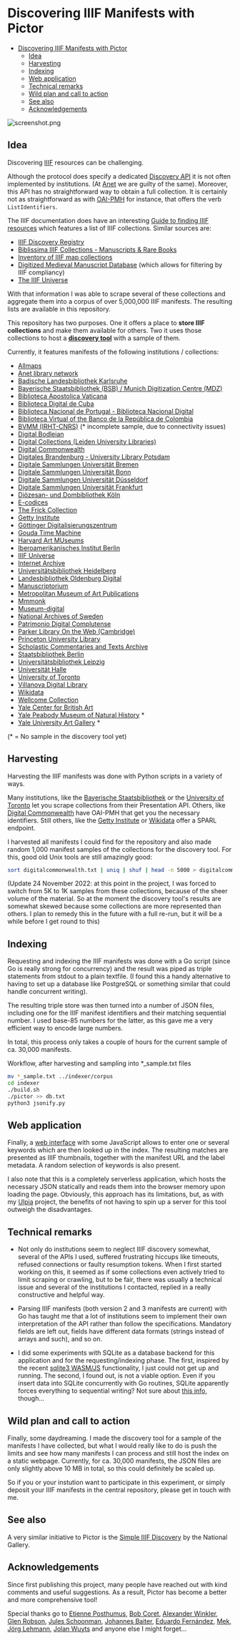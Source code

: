 # Discovering IIIF Manifests with Pictor

<!--toc:start-->
- [Discovering IIIF Manifests with Pictor](#discovering-iiif-manifests-with-pictor)
  - [Idea](#idea)
  - [Harvesting](#harvesting)
  - [Indexing](#indexing)
  - [Web application](#web-application)
  - [Technical remarks](#technical-remarks)
  - [Wild plan and call to action](#wild-plan-and-call-to-action)
  - [See also](#see-also)
  - [Acknowledgements](#acknowledgements)
<!--toc:end-->

![screenshot.png](screenshot.png)

## Idea

Discovering [IIIF](https://iiif.io/) resources can be challenging.

Although the protocol does specify a dedicated [Discovery API](https://iiif.io/api/discovery/1.0/) it is not often implemented by institutions. (At [Anet](https://anet.be) we are guilty of the same). Moreover, this API has no straightforward way to obtain a full collection. It is certainly not as straightforward as with [OAI-PMH](https://www.openarchives.org/pmh/) for instance, that offers the verb `ListIdentifiers`.

The IIIF documentation does have an interesting [Guide to finding IIIF resources](https://iiif.io/guides/finding_resources/) which features a list of IIIF collections. Similar sources are:

- [IIIF Discovery Registry](https://registry.iiif.io/)
- [Biblissima IIIF Collections - Manuscripts & Rare Books](https://iiif.biblissima.fr/collections/)
- [Inventory of IIIF map collections](https://allmaps.org/)
- [Digitized Medieval Manuscript Database](https://digitizedmedievalmanuscripts.org/data#) (which allows for filtering by IIIF compliancy)
- [The IIIF Universe](https://graph.global/universes/iiif)

With that information I was able to scrape several of these collections and aggregate them into a corpus of over 5,000,000 IIIF manifests. The resulting lists are available in this repository.

This repository has two purposes. One it offers a place to **store IIIF collections** and make them available for others. Two it uses those collections to host a [**discovery tool**](https://tomdeneire.github.io/pictor/) with a sample of them.

Currently, it features manifests of the following institutions / collections:

- [Allmaps](https://allmaps.org)
- [Anet library network](https://www.uantwerpen.be/en/projects/anet/)
- [Badische Landesbibliothek Karlsruhe](https://www.blb-karlsruhe.de/)
- [Bayerische Staatsbibliothek (BSB) / Munich Digitization Centre (MDZ)](https://www.digitale-sammlungen.de/en/)
- [Biblioteca Apostolica Vaticana](https://www.vaticanlibrary.va/)
- [Biblioteca Digital de Cuba](http://iiif.sld.cu/)
- [Biblioteca Nacional de Portugal - Biblioteca Nacional Digital](https://bndigital.bnportugal.gov.pt/)
- [Biblioteca Virtual of the Banco de la República de Colombia](https://babel.banrepcultural.org)
- [BVMM (IRHT-CNRS)](https://bvmm.irht.cnrs.fr/) (* incomplete sample, due to connectivity issues)
- [Digital Bodleian](https://digital.bodleian.ox.ac.uk/)
- [Digital Collections (Leiden University Libraries)](https://digitalcollections.universiteitleiden.nl/)
- [Digital Commonwealth](https://digitalcommonwealth.org/)
- [Digitales Brandenburg - University Library Potsdam](https://digital.ub.uni-potsdam.de/)
- [Digitale Sammlungen Universität Bremen](https://brema.suub.uni-bremen.de)
- [Digitale Sammlungen Universität Bonn](http://digitale-sammlungen.ulb.uni-bonn.de)
- [Digitale Sammlungen Universität Düsseldorf](https://digital.ub.uni-duesseldorf.de)
- [Digitale Sammlungen Universität Frankfurt](https://digital.ub.uni-frankfurt.de)
- [Diözesan- und Dombibliothek Köln](https://dombibliothek-koeln.de/)
- [E-codices](https://e-codices.unifr.ch/en)
- [The Frick Collection](https://www.frick.org/)
- [Getty Institute](https://iiif.io/guides/guides/search.getty.edu/)
- [Göttinger Digitalisierungszentrum](https://manifests.sub.uni-goettingen.de/)
- [Gouda Time Machine](https://www.goudatijdmachine.nl/)
- [Harvard Art MUseums](https://harvardartmuseums.org/)
- [Iberoamerikanisches Institut Berlin](https://www.iai.spk-berlin.de/startseite.html)
- [IIIF Universe](https://graph.global/universes/iiif)
- [Internet Archive](https://archive.org/)
- [Universitätsbibliothek Heidelberg](https://www.ub.uni-heidelberg.de/)
- [Landesbibliothek Oldenburg Digital](https://digital.lb-oldenburg.de)
- [Manuscriptorium](https://manuscriptorium.com/)
- [Metropolitan Museum of Art Publications](https://www.metmuseum.org/art/libraries-and-research-centers/watson-digital-collections/metropolitan-museum-of-art-publications)
- [Mmmonk](https://www.mmmonk.be/)
- [Museum-digital](https://www.museum-digital.de/)
- [National Archives of Sweden](https://riksarkivet.se/)
- [Patrimonio Digital Complutense](https://patrimoniodigital.ucm.es/s/patrimonio/page/inicio)
- [Parker Library On the Web (Cambridge)](https://parker.stanford.edu/parker/)
- [Princeton University Library](https://figgy.princeton.edu)
- [Scholastic Commentaries and Texts Archive](https://scta.info/)
- [Staatsbibliothek Berlin](https://staatsbibliothek-berlin.de/en/)
- [Universitätsbibliothek Leipzig](https://www.ub.uni-leipzig.de/en/home/)
- [Universität Halle](https://digitale.bibliothek.uni-halle.de/)
- [University of Toronto](https://collections.library.utoronto.ca/)
- [Villanova Digital Library](https://digital.library.villanova.edu/)
- [Wikidata](https://www.wikidata.org/)
- [Wellcome Collection](https://wellcomecollection.org/)
- [Yale Center for British Art](https://britishart.yale.edu/)
- [Yale Peabody Museum of Natural History](https://peabody.yale.edu/) *
- [Yale University Art Gallery](https://artgallery.yale.edu/) *

(* = No sample in the discovery tool yet)

## Harvesting

Harvesting the IIIF manifests was done with Python scripts in a variety of ways.

Many institutions, like the [Bayerische Staatsbibliothek](https://www.digitale-sammlungen.de/en/) or the [University of Toronto](https://collections.library.utoronto.ca/) let you scrape collections from their Presentation API. Others, like [Digital Commonwealth](https://digitalcommonwealth.org/) have OAI-PMH that get you the necessary identifiers. Still others, like the [Getty Institute](https://iiif.io/guides/guides/search.getty.edu/) or [Wikidata](https://www.wikidata.org/) offer a SPARL endpoint.

I harvested all manifests I could find for the repository and also made random 1,000 manifest samples of the collections for the discovery tool. For this, good old Unix tools are still amazingly good:

```bash
sort digitalcommonwealth.txt | uniq | shuf | head -n 5000 > digitalcommonwealth_sample.txt
```

(Update 24 November 2022: at this point in the project, I was forced to switch from 5K to 1K samples from these collections, because of the sheer volume of the material. So at the moment the discovery tool's results are somewhat skewed because some collections are more represented than others. I plan to remedy this in the future with a full re-run, but it will be a while before I get round to this)

## Indexing

Requesting and indexing the IIIF manifests was done with a Go script (since Go is really strong for concurrency) and the result was piped as triple statements from stdout to a plain textfile. (I found this a handy alternative to having to set up a database like PostgreSQL or something similar that could handle concurrent writing).

The resulting triple store was then turned into a number of JSON files, including one for the IIIF manifest identifiers and their matching sequential number. I used base-85 numbers for the latter, as this gave me a very efficient way to encode large numbers.

In total, this process only takes a couple of hours for the current sample of ca. 30,000 manifests.

Workflow, after harvesting and sampling into *_sample.txt files

``` bash
mv *_sample.txt ../indexer/corpus
cd indexer
./build.sh
./pictor >> db.txt
python3 jsonify.py
```

## Web application

Finally, a [web interface](https://tomdeneire.github.io/pictor/) with some JavaScript allows to enter one or several keywords which are then looked up in the index. The resulting matches are presented as IIIF thumbnails, together with the manifest URL and the label metadata. A random selection of keywords is also present.

I also note that this is a completely serverless application, which hosts the necessary JSON statically and reads them into the browser memory upon loading the page. Obviously, this approach has its limitations, but, as with my [Ulpia](https://github.com/TomDeneire/ulpia) project, the benefits of not having to spin up a server for this tool outweigh the disadvantages.

## Technical remarks

- Not only do institutions seem to neglect IIIF discovery somewhat, several of the APIs I used, suffered frustrating hiccups like timeouts, refused connections or faulty resumption tokens. When I first started working on this, it seemed as if some collections even actively tried to limit scraping or crawling, but to be fair, there was usually a technical issue and several of the institutions I contacted, replied in a really constructive and helpful way.

- Parsing IIIF manifests (both version 2 and 3 manifests are current) with Go has taught me that a lot of institutions seem to implement their own interpretation of the API rather than follow the specifications. Mandatory fields are left out, fields have different data formats (strings instead of arrays and such), and so on.

- I did some experiments with SQLite as a database backend for this application and for the requesting/indexing phase. The first, inspired by the recent [sqlite3 WASM/JS](https://sqlite.org/wasm/doc/ckout/index.md) functionality, I just could not get up and running. The second, I found out, is not a viable option. Even if you insert data into SQLite concurrently with Go routines, SQLite apparently forces everything to sequential writing? Not sure about [this info](https://www.sqlite.org/threadsafe.html), though...

## Wild plan and call to action

Finally, some daydreaming. I made the discovery tool for a sample of the manifests I have collected, but what I would really like to do is push the limits and see how many manifests I can process and still host the index on a static webpage. Currently, for ca. 30,000 manifests, the JSON files are only slightly above 10 MB in total, so this could definitely be scaled up.

So if you or your instution want to participate in this experiment, or simply deposit your IIIF manifests in the central repository, please get in touch with me.

## See also

A very similar initiative to Pictor is the [Simple IIIF Discovery](https://research.ng-london.org.uk/ss-iiif/) by the National Gallery.

## Acknowledgements

Since first publishing this project, many people have reached out with kind comments and useful suggestions. As a result, Pictor has become a better and more comprehensive tool!

Special thanks go to [Etienne Posthumus](https://github.com/epoz), [Bob Coret](https://twitter.com/coret), [Alexander Winkler](https://github.com/alexander-winkler), [Glen Robson](https://github.com/glenrobson), [Jules Schoonman](https://sammeltassen.nl/), [Johannes Baiter](https://github.com/jbaiter), [Eduardo Fernández](https://orcid.org/0000-0001-9864-8734), [Mek](https://mek.fyi/), [Jörg Lehmann](@jrglmn@mastodon.social), [Jolan Wuyts](https://github.com/Hobbesball) and anyone else I might forget...
